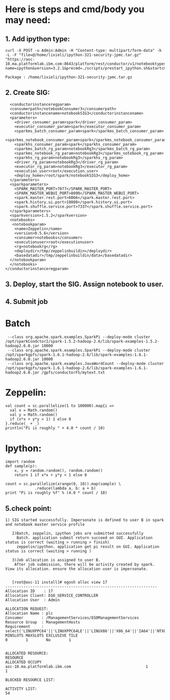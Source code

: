 # Here is steps and cmd/body you may need:

## 1. Add ipython type:
    curl -X POST -u Admin:Admin -H "Content-type: multipart/form-data" -k -L -F "file=@/home/lixieli/ipython-321-security-jpmc.tar.gz" "https://asc-10.ma.platformlab.ibm.com:8643/platform/rest/conductor/v1/notebooktypes?name=ipython&version=3.2.1&precmd=./scripts/prestart_ipython.sh&startcmd=./scripts/start_ipython.sh&stopcmd=./scripts/stop_ipython.sh&controlwaitperiod=10&jobmonitor=./scripts/jobMonitor.sh&jobmonitormaxupdateinterval=60&env=a=b;c=d&defaultbaseport=8080"

    Package : /home/lixieli/ipython-321-security-jpmc.tar.gz

## 2. Create SIG:

      <conductorinstanceregparam>
      <consumerpath>/notebookConsumer3</consumerpath>
      <conductorinstancename>notebookSIG3</conductorinstancename>
      <parameters>
        <driver_consumer_param>spark</driver_consumer_param>
        <executor_consumer_param>spark</executor_consumer_param>
        <sparkms_batch_consumer_param>spark</sparkms_batch_consumer_param>
        <sparkms_notebook_consumer_param>spark</sparkms_notebook_consumer_param>
        <sparkhs_consumer_param>spark</sparkhs_consumer_param>
        <sparkms_batch_rg_param>notebookRg3</sparkms_batch_rg_param>
        <sparkms_notebook_rg_param>notebookRg3</sparkms_notebook_rg_param>
        <sparkhs_rg_param>notebookRg3</sparkhs_rg_param>
        <driver_rg_param>notebookRg3</driver_rg_param>
        <executor_rg_param>notebookRg3</executor_rg_param>
        <execution_user>root</execution_user>
        <deploy_home>/root/spark/notebookSIG3</deploy_home>
      </parameters>
      <sparkparameters>
        <SPARK_MASTER_PORT>7077</SPARK_MASTER_PORT>
        <SPARK_MASTER_WEBUI_PORT>8090</SPARK_MASTER_WEBUI_PORT>
        <spark.master.rest.port>6066</spark.master.rest.port>
        <spark.history.ui.port>18080</spark.history.ui.port>
        <spark.shuffle.service.port>7337</spark.shuffle.service.port>
      </sparkparameters>
      <sparkversion>1.5.2</sparkversion>
      <notebooks>
       <notebookparam>
        <name>Zeppelin</name>
        <version>0.5.6</version>
        <consumer>notebooks</consumer>
        <executionuser>root</executionuser>
        <rg>notebookrg</rg>
        <deploydir>/tmp/zeppelinbuildin</deploydir>
        <basedatadir>/tmp/zeppelinbuildin/data</basedatadir>
      </notebookparam>
      </notebooks>
    </conductorinstanceregparam>


## 3. Deploy, start the SIG. Assign notebook to user.

## 4. Submit job

# Batch

     --class org.apache.spark.examples.SparkPi --deploy-mode cluster /opt/sparkCondctor2/spark-1.5.2-hadoop-2.6/lib/spark-examples-1.5.2-hadoop2.6.0.jar 10000 
     --class org.apache.spark.examples.SparkPi --deploy-mode cluster /opt/sparkgpfs/spark-1.6.1-hadoop-2.6/lib/spark-examples-1.6.1-hadoop2.6.0.jar 10000
     --class org.apache.spark.examples.JavaWordCount --deploy-mode cluster /opt/sparkgpfs/spark-1.6.1-hadoop-2.6/lib/spark-examples-1.6.1-hadoop2.6.0.jar /gpfs/conductorFS/mytext.txt

# Zeppelin:

    val count = sc.parallelize(1 to 100000).map{i =>
      val x = Math.random()
      val y = Math.random()
      if (x*x + y*y < 1) 1 else 0
    }.reduce(_ + _)
    println("Pi is roughly " + 4.0 * count / 10)

# Ipython:

    import random
    def sample(p):
        x, y = random.random(), random.random()
        return 1 if x*x + y*y < 1 else 0
    
    count = sc.parallelize(xrange(0, 10)).map(sample) \
                 .reduce(lambda a, b: a + b)
    print "Pi is roughly %f" % (4.0 * count / 10)

## 5.check point:


    1) SIG started successfully. Impersonate is defined to user B in spark and notebook master service profile

       2)Batch, zeppelin, ipython jobs are submitted successfully
         Batch. application submit return succeed on GUI. Application status is correct (waiting > running > finish)
         zeppelin/ipython. application get pi result on GUI. Application status is correct (waiting > running )

       3)Job allocation is assigned to user B. 
        After job submission, there will be activity created by spark. View its allocation. ensure the allocation user is impersonate.


       [root@asc-11 install]# egosh alloc view 17
    -------------------------------------------------------------------
    Allocation ID    : 17
    Allocation Client: EGO_SERVICE_CONTROLLER
    Allocation User  : Admin
    
    ALLOCATION REQUEST:
    Allocation Name : plc
    Consumer        : /ManagementServices/EGOManagementServices
    Resource Group  : ManagementHosts
    Requirement     : select('LINUXPPC64'||'LINUXPPC64LE'||'LINUX86'||'X86_64'||'IA64'||'NTX86'||'NTX64'||'SOLX8664'||'SOL64')
    MINSLOTS MAXSLOTS EXCLUSIVE TILE
    0        1        No        1


    ALLOCATED RESOURCE:
    RESOURCE                                                      ALLOCATED OCCUPY
    asc-10.ma.platformlab.ibm.com                                 1         1
    
    BLOCKED RESOURCE LIST:
    
    ACTIVITY LIST:
    54
